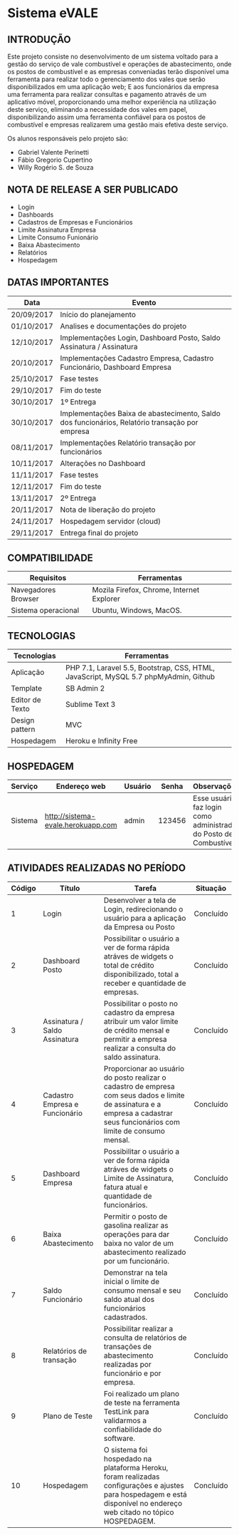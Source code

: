 # Sistema eVALE

## INTRODUÇÃO
Este projeto consiste no desenvolvimento de um sistema voltado para a gestão do serviço de vale combustível e operações de abastecimento, onde os postos de combustível e as empresas conveniadas terão disponível uma ferramenta para realizar todo o gerenciamento dos vales que serão disponibilizados em uma aplicação web; E aos funcionários da empresa uma ferramenta para realizar consultas e pagamento através de um aplicativo móvel, proporcionando uma melhor experiência na utilização deste serviço, eliminando a necessidade dos vales em papel, disponibilizando assim uma ferramenta confiável para os postos de combustível e empresas realizarem uma gestão mais efetiva deste serviço.

Os alunos responsáveis pelo projeto são:
- Gabriel Valente Perinetti
- Fábio Gregorio Cupertino	
- Willy Rogério S. de Souza


## NOTA DE RELEASE A SER PUBLICADO
- Login
- Dashboards
- Cadastros de Empresas e Funcionários
- Limite Assinatura Empresa
- Limite Consumo Funionário
- Baixa Abastecimento
- Relatórios
- Hospedagem


## DATAS IMPORTANTES

Data |	Evento
--------- | ------
20/09/2017 |	Início do planejamento
01/10/2017 |	Analises e documentações do projeto
12/10/2017 |	Implementações Login, Dashboard Posto, Saldo Assinatura / Assinatura
20/10/2017 |	Implementações Cadastro Empresa, Cadastro Funcionário, Dashboard Empresa
25/10/2017 |	Fase testes
29/10/2017 |	Fim do teste
30/10/2017 |	1º Entrega
30/10/2017 |	Implementações Baixa de abastecimento, Saldo dos funcionários, Relatório transação por empresa
08/11/2017 |	Implementações Relatório transação por funcionários
10/11/2017 |	Alterações no Dashboard 
11/11/2017 |	Fase testes
12/11/2017 |	Fim do teste
13/11/2017 |	2º Entrega
20/11/2017 |	Nota de liberação do projeto
24/11/2017 |	Hospedagem servidor (cloud)
29/11/2017 |	Entrega final do projeto

## COMPATIBILIDADE

Requisitos | Ferramentas
--------- | ------
Navegadores	Browser | 	Mozila Firefox, Chrome, Internet Explorer
Sistema operacional | 	Ubuntu, Windows, MacOS.

## TECNOLOGIAS
	
Tecnologias | Ferramentas
--------- | ------
Aplicação     | PHP 7.1, Laravel 5.5, Bootstrap, CSS, HTML, JavaScript, MySQL 5.7 phpMyAdmin, Github
Template  | SB Admin 2
Editor de Texto  | Sublime Text 3
Design pattern  | MVC
Hospedagem  | Heroku e Infinity Free

## HOSPEDAGEM

Serviço | Endereço web | Usuário | Senha | Observações
--------- | ------ | --------- | ------ | ------
Sistema  | http://sistema-evale.herokuapp.com | admin | 123456 | Esse usuário faz login como administrador do Posto de Combustível


## ATIVIDADES REALIZADAS NO PERÍODO

Código | Título | Tarefa | Situação 
--------- | ------ | -------| -------
1 | Login | Desenvolver a tela de Login, redirecionando o usuário para a aplicação da Empresa ou Posto | Concluído |
2 | Dashboard Posto | Possibilitar o usuário a ver de forma rápida atráves de widgets o total de crédito disponibilizado, total a receber  e quantidade de empresas. | Concluído  
3 | Assinatura / Saldo Assinatura | Possibilitar o posto no cadastro da empresa atribuir um valor limite de crédito mensal e permitir a empresa realizar a consulta do saldo assinatura. | Concluído 
4 | Cadastro Empresa e Funcionário | Proporcionar ao usuário do posto realizar o cadastro de empresa com seus dados e limite de assinatura e a empresa a cadastrar seus funcionários com limite de consumo mensal. | Concluído |
5 | Dashboard Empresa | Possibilitar o usuário a ver de forma rápida atráves de widgets o Limite de Assinatura, fatura atual  e quantidade de funcionários. | Concluído
6 | Baixa Abastecimento | Permitir o posto de gasolina realizar as operações para dar baixa no valor de um abastecimento realizado por um funcionário. |Concluído
7 | Saldo Funcionário | Demonstrar na tela inicial o limite de consumo mensal e seu saldo atual dos funcionários cadastrados. | Concluído
8 | Relatórios de transação | Possibilitar realizar a consulta de relatórios de transações de abastecimento realizadas por funcionário e por empresa. | Concluído
9 | Plano de Teste | Foi realizado um plano de teste na ferramenta TestLink para validarmos a confiabilidade do software. |Concluído
10| Hospedagem | O sistema foi hospedado na plataforma Heroku, foram realizadas configurações e ajustes para hospedagem e está disponível no endereço web citado no tópico HOSPEDAGEM. | Concluído
